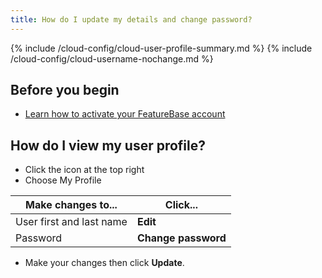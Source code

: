 ```yaml
---
title: How do I update my details and change password?
---
```


{% include /cloud-config/cloud-user-profile-summary.md %}
{% include /cloud-config/cloud-username-nochange.md %}

## Before you begin

* [Learn how to activate your FeatureBase account](/cloud/my-account/cloud-user-activate-account)

## How do I view my user profile?

* Click the icon at the top right
* Choose My Profile

| Make changes to... | Click... |
|---|---|
| User first and last name | **Edit** |
| Password | **Change password** |

* Make your changes then click **Update**.
